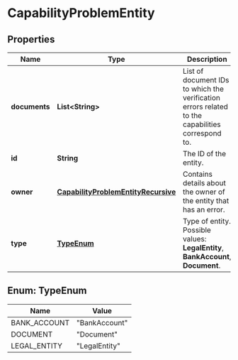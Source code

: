 

# CapabilityProblemEntity


## Properties

| Name | Type | Description | Notes |
|------------ | ------------- | ------------- | -------------|
|**documents** | **List&lt;String&gt;** | List of document IDs to which the verification errors related to the capabilities correspond to. |  [optional] |
|**id** | **String** | The ID of the entity. |  [optional] |
|**owner** | [**CapabilityProblemEntityRecursive**](CapabilityProblemEntityRecursive.md) | Contains details about the owner of the entity that has an error. |  [optional] |
|**type** | [**TypeEnum**](#TypeEnum) | Type of entity.   Possible values: **LegalEntity**, **BankAccount**, **Document**. |  [optional] |



## Enum: TypeEnum

| Name | Value |
|---- | -----|
| BANK_ACCOUNT | &quot;BankAccount&quot; |
| DOCUMENT | &quot;Document&quot; |
| LEGAL_ENTITY | &quot;LegalEntity&quot; |



